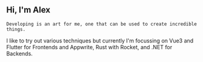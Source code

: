 ## Hi, I'm Alex

`Developing is an art for me, one that can be used to create incredible things.`

I like to try out various techniques but currently I'm focussing on Vue3 and Flutter for Frontends and Appwrite, Rust with Rocket, and .NET for Backends.

<!--
**Traijan1/Traijan1** is a ✨ _special_ ✨ repository because its `README.md` (this file) appears on your GitHub profile.

Here are some ideas to get you started:

- 🔭 I’m currently working on ...
- 🌱 I’m currently learning ...
- 👯 I’m looking to collaborate on ...
- 🤔 I’m looking for help with ...
- 💬 Ask me about ...
- 📫 How to reach me: ...
- 😄 Pronouns: ...
- ⚡ Fun fact: ...
-->
